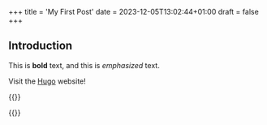 +++
title = 'My First Post'
date = 2023-12-05T13:02:44+01:00
draft = false
+++
## Introduction

This is **bold** text, and this is *emphasized* text.

Visit the [Hugo](https://gohugo.io) website!

{{<rawhtml>}}
<div id="poep"></div>
<script>
    document.getElementById("poep").innerHTML = "kakaka";
    console.log("Je dikke oma");
</script>
{{</rawhtml>}}